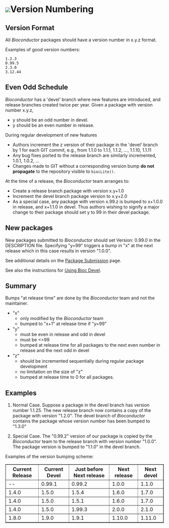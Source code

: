 ![](/images/icons/magnifier.gif)Version Numbering
=================

Version Format
-----------------
All _Bioconductor_ packages should have a version number in x.y.z format.

Examples of good version numbers:

    1.2.3
    0.99.5
    2.3.0
    3.12.44

Even Odd Schedule
-----------------

_Bioconductor_ has a 'devel' branch where new features are introduced,
and release branches created twice per year.  Given a package with
version number x.y.z,

* y should be an odd number in devel.
* y should be an even number in release.

During regular development of new features

* Authors increment the z version of their package in the 'devel'
  branch by 1 for each GIT commit, e.g., from 1.1.0 to 1.1.1, 1.1.2,
  ..., 1.1.10, 1.1.11
* Any bug fixes ported to the release branch are similarly
  incremented, 1.0.1, 1.0.2, ...
* Changes made to GIT without a corresponding version bump **do not
  propagate** to the repository visible to `biocLite()`.

At the time of a release, the _Bioconductor_ team arranges to:

* Create a release branch package with version x.y+1.0
* Increment the devel branch package version to x.y+2.0
* As a special case, any package with version x.99.z is bumped to
  x+1.0.0 in release, and x+1.1.0 in devel. Thus authors wishing to
  signify a major change to their package should set y to 99 in their
  devel package.

New packages
-----------------

New packages submitted to _Bioconductor_ should set Version: 0.99.0 in the
DESCRIPTION file. Specifying "y=99" triggers a bump in "x" at the next release
which in this case results in version "1.0.0".

See additional details on 
the [Package Submission](/developers/package-submission) page.

See also the instructions for [Using Bioc Devel][].

[Using Bioc Devel]: /developers/how-to/useDevel/

Summary
-----------------

Bumps "at release time" are done by the _Bioconductor_ team and not
the maintainer.

- "x" 
    - only modified by the _Bioconductor_ team
    - bumped to "x+1" at release time if "y=99"
- "y" 
    - must be even in release and odd in devel
    - must be <=99
    - bumped at release time for all packages to the next
      even number in release and the next odd in devel
- "z"
    - should be incremented sequentially during regular package development
    - no limitation on the size of "z"
    - bumped at release time to 0 for all packages.

Examples
-----------------

1. Normal Case. Suppose a package in the devel branch has version
   number 1.1.25. The new release branch now contains a copy of the
   package with version "1.2.0".  The devel branch of _Bioconductor_
   contains the package whose version number has been bumped to
   "1.3.0"

2. Special Case.  The "0.99.2" version of our package is copied by the
   _Bioconductor_ team to the release branch with version number
   "1.0.0". The package version is bumped to "1.1.0" in the devel
   branch.

Examples of the version bumping scheme:

<table border="1" cellpadding="5" cellspacing="0">
<thead valign="bottom">
<tr>
  <th class="head">Current Release</th>
  <th class="head">Current Devel</th>
  <th class="head">Just before Next release</th>
  <th class="head">Next release</th>
  <th class="head">Next devel</th>
</tr>
</thead>
<tbody valign="top">
<tr>
  <td>--</td><td>0.99.1</td><td>0.99.2</td><td>1.0.0</td><td>1.1.0</td>
</tr>
<tr>
  <td>1.4.0</td><td>1.5.0</td><td>1.5.4</td><td>1.6.0</td><td>1.7.0</td>
</tr>
<tr>
  <td>1.4.0</td><td>1.5.0</td><td>1.5.1</td><td>1.6.0</td><td>1.7.0</td>
</tr>
<tr>
  <td>1.4.0</td><td>1.5.0</td><td>1.99.3</td><td>2.0.0</td><td>2.1.0</td>
</tr>
<tr>
  <td>1.8.0</td><td>1.9.0</td><td>1.9.1</td><td>1.10.0</td><td>1.11.0</td>
</tr>
</tbody>
</table>
<br />
